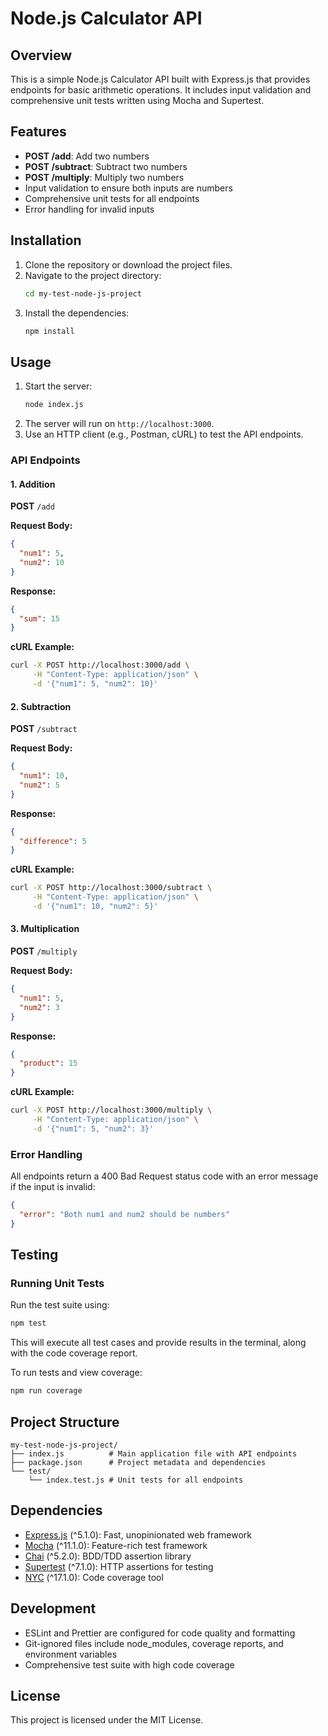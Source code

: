 # Node.js Calculator API

## Overview

This is a simple Node.js Calculator API built with Express.js that provides endpoints for basic arithmetic operations. It includes input validation and comprehensive unit tests written using Mocha and Supertest.

## Features

- **POST /add**: Add two numbers
- **POST /subtract**: Subtract two numbers
- **POST /multiply**: Multiply two numbers
- Input validation to ensure both inputs are numbers
- Comprehensive unit tests for all endpoints
- Error handling for invalid inputs

## Installation

1. Clone the repository or download the project files.
2. Navigate to the project directory:
   ```bash
   cd my-test-node-js-project
   ```
3. Install the dependencies:
   ```bash
   npm install
   ```

## Usage

1. Start the server:
   ```bash
   node index.js
   ```
2. The server will run on `http://localhost:3000`.
3. Use an HTTP client (e.g., Postman, cURL) to test the API endpoints.

### API Endpoints

#### 1. Addition
**POST** `/add`

**Request Body:**
```json
{
  "num1": 5,
  "num2": 10
}
```

**Response:**
```json
{
  "sum": 15
}
```

**cURL Example:**
```bash
curl -X POST http://localhost:3000/add \
     -H "Content-Type: application/json" \
     -d '{"num1": 5, "num2": 10}'
```

#### 2. Subtraction
**POST** `/subtract`

**Request Body:**
```json
{
  "num1": 10,
  "num2": 5
}
```

**Response:**
```json
{
  "difference": 5
}
```

**cURL Example:**
```bash
curl -X POST http://localhost:3000/subtract \
     -H "Content-Type: application/json" \
     -d '{"num1": 10, "num2": 5}'
```

#### 3. Multiplication
**POST** `/multiply`

**Request Body:**
```json
{
  "num1": 5,
  "num2": 3
}
```

**Response:**
```json
{
  "product": 15
}
```

**cURL Example:**
```bash
curl -X POST http://localhost:3000/multiply \
     -H "Content-Type: application/json" \
     -d '{"num1": 5, "num2": 3}'
```

### Error Handling

All endpoints return a 400 Bad Request status code with an error message if the input is invalid:

```json
{
  "error": "Both num1 and num2 should be numbers"
}
```

## Testing

### Running Unit Tests

Run the test suite using:
```bash
npm test
```

This will execute all test cases and provide results in the terminal, along with the code coverage report.

To run tests and view coverage:
```bash
npm run coverage
```

## Project Structure

```
my-test-node-js-project/
├── index.js          # Main application file with API endpoints
├── package.json      # Project metadata and dependencies
└── test/
    └── index.test.js # Unit tests for all endpoints
```

## Dependencies

- [Express.js](https://expressjs.com/) (^5.1.0): Fast, unopinionated web framework
- [Mocha](https://mochajs.org/) (^11.1.0): Feature-rich test framework
- [Chai](https://www.chaijs.com/) (^5.2.0): BDD/TDD assertion library
- [Supertest](https://github.com/visionmedia/supertest) (^7.1.0): HTTP assertions for testing
- [NYC](https://github.com/istanbuljs/nyc) (^17.1.0): Code coverage tool

## Development

- ESLint and Prettier are configured for code quality and formatting
- Git-ignored files include node_modules, coverage reports, and environment variables
- Comprehensive test suite with high code coverage

## License

This project is licensed under the MIT License.

